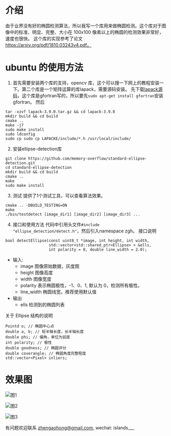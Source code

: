 # 介绍
由于业界没有好的椭圆检测算法，所以我写一个库用来做椭圆检测。这个库对于图像中的标准、明显、完整、大小在 100x100 像素以上的椭圆的检测效果非常好，速度也很快。
这个库的实现参考了论文 https://arxiv.org/pdf/1810.03243v4.pdf。

# ubuntu 的使用方法
1. 首先需要安装两个库的支持，opencv 库，这个可以搜一下网上的教程安装一下。第二个库是一个矩阵运算的库lapack，需要源码安装。
先下载[lapack源码](https://github.com/Reference-LAPACK/lapack/archive/v3.9.0.tar.gz)，这个库是gfortran写的，所以要先`sudo apt-get install gfortran`安装gfortran。
然后
```
tar -xzvf lapack-3.9.0.tar.gz && cd lapack-3.9.0
mkdir build && cd build
cmake ..
make -j7
sudo make install
sudo ldconfig
sudo cp sudo cp LAPACKE/include/*.h /usr/local/include/
```

2. 安装ellipse-detection库
```
git clone https://github.com/memory-overflow/standard-ellipse-detection.git
cd standard-ellipse-detection
mkdir build && cd build
cmake ..
make
sudo make install
```

3. 测试
提供了1个测试工具，可以查看算法效果。
```
cmake .. -DBUILD_TESTING=ON
make
./bin/testdetect [image_dir1] [image_dir2] [image_dir3] ...
```

4. 接口和使用方法
代码中引用头文件`#include "ellipse_detection/detect.h"`，然后引入namespace zgh。
接口说明
```
bool detectEllipse(const uint8_t *image, int height, int width,
                   std::vector<std::shared_ptr<Ellipse> > &ells,
                   int polarity = 0, double line_width = 2.0);
```
- 输入:
    - image 图像原始数据，灰度图
    - height 图像高度
    - width 图像宽度
    - polarity 表示椭圆极性，-1、0、1, 默认为 0，检测所有极性。
    - line_width 椭圆线宽，推荐使用默认值
- 输出
    - ells 检测到的椭圆列表

关于 Ellipse 结构的说明
```
Pointd o; // 椭圆中心点
double a, b; // 短半轴长度，长半轴长度
double phi; // 偏角，单位为弧度
int polarity; // 极性
double goodness; // 椭圆评分
double coverangle; // 椭圆角度完整程度
std::vector<Pixel> inliers;
```

# 效果图
![图1](https://github.com/memory-overflow/standard-ellipse-detection/blob/master/images/test12_result.jpg)

![图2](https://github.com/memory-overflow/standard-ellipse-detection/blob/master/images/test6_result.jpg)

![图3](https://github.com/memory-overflow/standard-ellipse-detection/blob/master/images/test9_result.jpg)

有问题欢迎联系 zhengaohong@gmail.com, wechat: islands___
